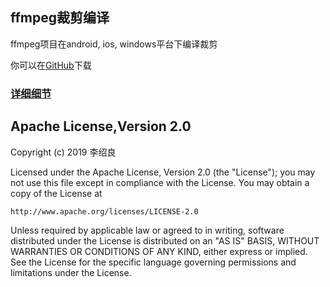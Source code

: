 ## ffmpeg裁剪编译
ffmpeg项目在android, ios, windows平台下编译裁剪

你可以在[GitHub](https://github.com/lishaoliang/ffmpeg/)下载

### [详细细节](https://github.com/lishaoliang/ffmpeg/blob/master/docs/README.md)


## Apache License,Version 2.0

Copyright (c) 2019 李绍良

Licensed under the Apache License, Version 2.0 (the "License");
you may not use this file except in compliance with the License.
You may obtain a copy of the License at

    http://www.apache.org/licenses/LICENSE-2.0

Unless required by applicable law or agreed to in writing, software
distributed under the License is distributed on an "AS IS" BASIS,
WITHOUT WARRANTIES OR CONDITIONS OF ANY KIND, either express or implied.
See the License for the specific language governing permissions and
limitations under the License.
